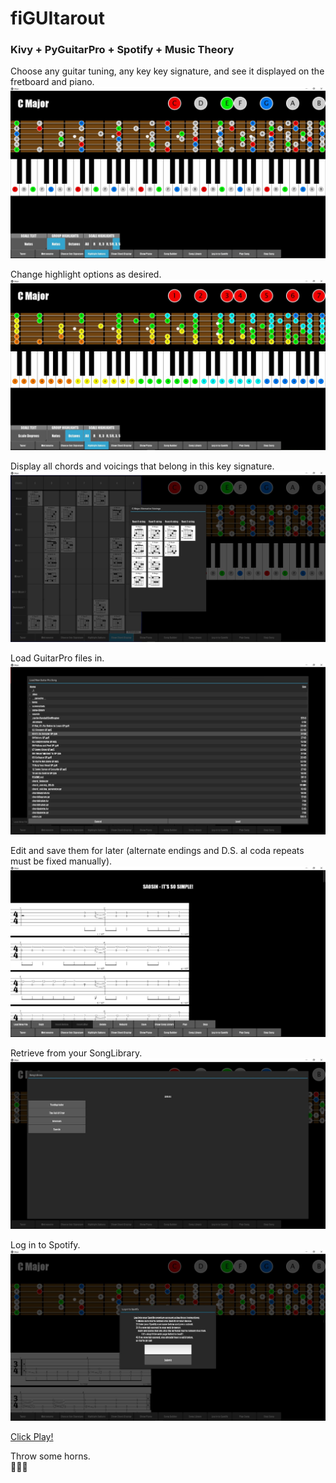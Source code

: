 # fiGUItarout

### Kivy + PyGuitarPro + Spotify + Music Theory

Choose any guitar tuning, any key key signature, and see it displayed on the fretboard and piano.
![](screenshots/screen1.jpg)


Change highlight options as desired.
![](screenshots/screen2.jpg)


Display all chords and voicings that belong in this key signature.
![](screenshots/screen3.jpg)


Load GuitarPro files in.
![](screenshots/screen4.jpg)


Edit and save them for later (alternate endings and D.S. al coda repeats must be fixed manually).
![](screenshots/screen5.jpg)


Retrieve from your SongLibrary.
![](screenshots/screen6.jpg)


Log in to Spotify.
![](screenshots/screen7.jpg)


[Click Play!](https://imgur.com/a/IYHCI7l)



Throw some horns.  
:metal::metal::metal:
